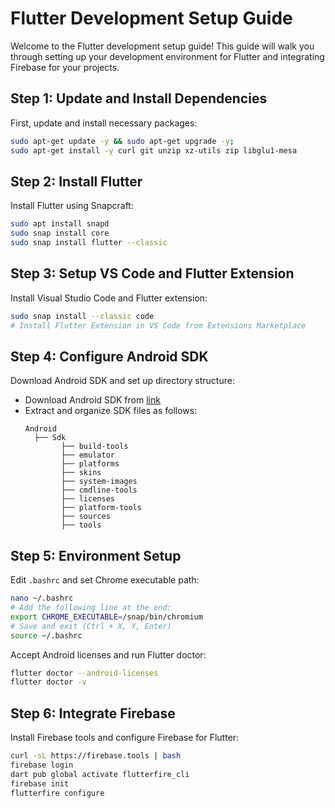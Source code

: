 # Flutter Development Setup Guide

Welcome to the Flutter development setup guide! This guide will walk you through setting up your development environment for Flutter and integrating Firebase for your projects.

## Step 1: Update and Install Dependencies

First, update and install necessary packages:
```bash
sudo apt-get update -y && sudo apt-get upgrade -y;
sudo apt-get install -y curl git unzip xz-utils zip libglu1-mesa
```

## Step 2: Install Flutter

Install Flutter using Snapcraft:
```bash
sudo apt install snapd
sudo snap install core
sudo snap install flutter --classic
```

## Step 3: Setup VS Code and Flutter Extension

Install Visual Studio Code and Flutter extension:
```bash
sudo snap install --classic code
# Install Flutter Extension in VS Code from Extensions Marketplace
```

## Step 4: Configure Android SDK

Download Android SDK and set up directory structure:
- Download Android SDK from [link](https://t.me/krishujeniya/11)
- Extract and organize SDK files as follows:
  ```
  Android 
    ├── Sdk
          ├── build-tools
          ├── emulator
          ├── platforms
          ├── skins
          ├── system-images
          ├── cmdline-tools
          ├── licenses
          ├── platform-tools
          ├── sources
          ├── tools
  ```

## Step 5: Environment Setup

Edit `.bashrc` and set Chrome executable path:
```bash
nano ~/.bashrc
# Add the following line at the end:
export CHROME_EXECUTABLE=/snap/bin/chromium
# Save and exit (Ctrl + X, Y, Enter)
source ~/.bashrc
```

Accept Android licenses and run Flutter doctor:
```bash
flutter doctor --android-licenses
flutter doctor -v
```

## Step 6: Integrate Firebase

Install Firebase tools and configure Firebase for Flutter:
```bash
curl -sL https://firebase.tools | bash
firebase login
dart pub global activate flutterfire_cli
firebase init
flutterfire configure
```

